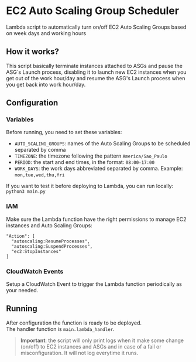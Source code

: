 # EC2 Auto Scaling Group Scheduler
Lambda script to automatically turn on/off EC2 Auto Scaling Groups based on week days and working hours

## How it works?

This script basically terminate instances attached to ASGs and pause the ASG`s Launch process, disabling it to launch new EC2 instances when you get out of the work hour/day and resume the ASG's Launch process when you get back into work hour/day.

## Configuration

### Variables 

Before running, you need to set these variables:

- `AUTO_SCALING_GROUPS`: names of the Auto Scaling Groups to be scheduled separated by comma
- `TIMEZONE`: the timezone following the pattern `America/Sao_Paulo`
- `PERIOD`: the start and end times, in the format: `08:00-17:00`
- `WORK_DAYS`: the work days abbreviated separated by comma. Example: `mon,tue,wed,thu,fri`

If you want to test it before deploying to Lambda, you can run locally: `python3 main.py`

### IAM

Make sure the Lambda function have the right permissions to manage EC2 instances and Auto Scaling Groups:

    "Action": [
      "autoscaling:ResumeProcesses",
      "autoscaling:SuspendProcesses",
      "ec2:StopInstances"
    ]

### CloudWatch Events

Setup a CloudWatch Event to trigger the Lambda function periodically as your needed.

## Running

After configuration the function is ready to be deployed.  
The handler function is `main.lambda_handler`.

> **Important**: the script will only print logs when it make some change (on/off) to EC2 instances and ASGs and in case of a fail or misconfiguration. It will not log everytime it runs.